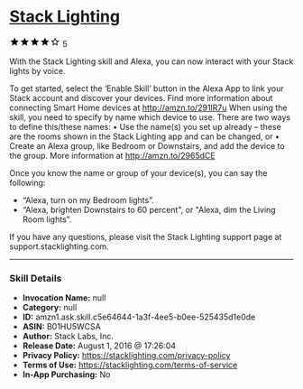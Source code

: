 # [Stack Lighting](http://alexa.amazon.com/#skills/amzn1.ask.skill.c5e64644-1a3f-4ee5-b0ee-525435d1e0de)
![4 stars](../../images/ic_star_black_18dp_1x.png)![4 stars](../../images/ic_star_black_18dp_1x.png)![4 stars](../../images/ic_star_black_18dp_1x.png)![4 stars](../../images/ic_star_black_18dp_1x.png)![4 stars](../../images/ic_star_border_black_18dp_1x.png) 5

With the Stack Lighting skill and Alexa, you can now interact with your Stack lights by voice.

To get started, select the ‘Enable Skill’ button in the Alexa App to link your Stack account and discover your devices. Find more information about connecting Smart Home devices at http://amzn.to/291lR7u
When using the skill, you need to specify by name which device to use. There are two ways to define this/these names:
• Use the name(s) you set up already – these are the rooms shown in the Stack Lighting app and can be changed, or
• Create an Alexa group, like Bedroom or Downstairs, and add the device to the group. More information at http://amzn.to/2965dCE

Once you know the name or group of your device(s), you can say the following: 
* “Alexa, turn on my Bedroom lights”.
* “Alexa, brighten Downstairs to 60 percent", or "Alexa, dim the Living Room lights".

If you have any questions, please visit the Stack Lighting support page at support.stacklighting.com.

***

### Skill Details

* **Invocation Name:** null
* **Category:** null
* **ID:** amzn1.ask.skill.c5e64644-1a3f-4ee5-b0ee-525435d1e0de
* **ASIN:** B01HU5WCSA
* **Author:** Stack Labs, Inc.
* **Release Date:** August 1, 2016 @ 17:26:04
* **Privacy Policy:** https://stacklighting.com/privacy-policy
* **Terms of Use:** https://stacklighting.com/terms-of-service
* **In-App Purchasing:** No
